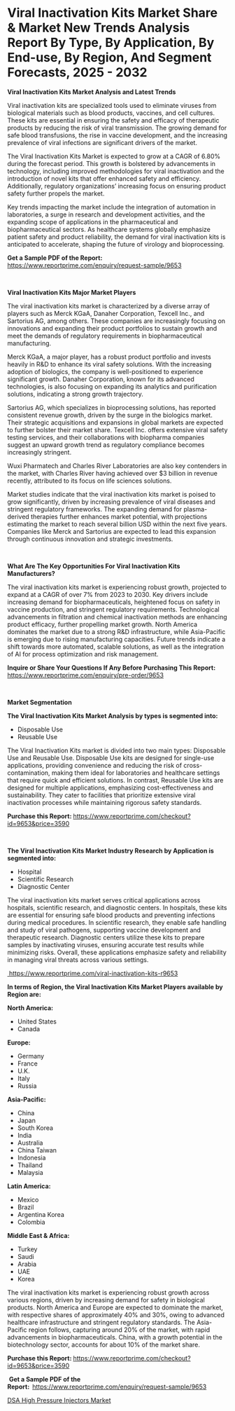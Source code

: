 <p><h1>Viral Inactivation Kits Market Share & Market New Trends Analysis Report By Type, By Application, By End-use, By Region, And Segment Forecasts, 2025 - 2032</h1></p><p><strong>Viral Inactivation Kits Market Analysis and Latest Trends</strong></p>
<p><p>Viral inactivation kits are specialized tools used to eliminate viruses from biological materials such as blood products, vaccines, and cell cultures. These kits are essential in ensuring the safety and efficacy of therapeutic products by reducing the risk of viral transmission. The growing demand for safe blood transfusions, the rise in vaccine development, and the increasing prevalence of viral infections are significant drivers of the market.</p><p>The Viral Inactivation Kits Market is expected to grow at a CAGR of 6.80% during the forecast period. This growth is bolstered by advancements in technology, including improved methodologies for viral inactivation and the introduction of novel kits that offer enhanced safety and efficiency. Additionally, regulatory organizations’ increasing focus on ensuring product safety further propels the market. </p><p>Key trends impacting the market include the integration of automation in laboratories, a surge in research and development activities, and the expanding scope of applications in the pharmaceutical and biopharmaceutical sectors. As healthcare systems globally emphasize patient safety and product reliability, the demand for viral inactivation kits is anticipated to accelerate, shaping the future of virology and bioprocessing.</p></p>
<p><strong>Get a Sample PDF of the Report:&nbsp;</strong> <a href="https://www.reportprime.com/enquiry/request-sample/9653?utm_campaign=3512&utm_medium=2&utm_source=Github&utm_content=ia&utm_term=20032025&utm_id=viral-inactivation-kits">https://www.reportprime.com/enquiry/request-sample/9653</a></p>
<p>&nbsp;</p>
<p><strong>Viral Inactivation Kits Major Market Players</strong></p>
<p><p>The viral inactivation kits market is characterized by a diverse array of players such as Merck KGaA, Danaher Corporation, Texcell Inc., and Sartorius AG, among others. These companies are increasingly focusing on innovations and expanding their product portfolios to sustain growth and meet the demands of regulatory requirements in biopharmaceutical manufacturing.</p><p>Merck KGaA, a major player, has a robust product portfolio and invests heavily in R&D to enhance its viral safety solutions. With the increasing adoption of biologics, the company is well-positioned to experience significant growth. Danaher Corporation, known for its advanced technologies, is also focusing on expanding its analytics and purification solutions, indicating a strong growth trajectory.</p><p>Sartorius AG, which specializes in bioprocessing solutions, has reported consistent revenue growth, driven by the surge in the biologics market. Their strategic acquisitions and expansions in global markets are expected to further bolster their market share. Texcell Inc. offers extensive viral safety testing services, and their collaborations with biopharma companies suggest an upward growth trend as regulatory compliance becomes increasingly stringent.</p><p>Wuxi Pharmatech and Charles River Laboratories are also key contenders in the market, with Charles River having achieved over $3 billion in revenue recently, attributed to its focus on life sciences solutions.</p><p>Market studies indicate that the viral inactivation kits market is poised to grow significantly, driven by increasing prevalence of viral diseases and stringent regulatory frameworks. The expanding demand for plasma-derived therapies further enhances market potential, with projections estimating the market to reach several billion USD within the next five years. Companies like Merck and Sartorius are expected to lead this expansion through continuous innovation and strategic investments.</p></p>
<p>&nbsp;</p>
<p><strong>What Are The Key Opportunities For Viral Inactivation Kits Manufacturers?</strong></p>
<p><p>The viral inactivation kits market is experiencing robust growth, projected to expand at a CAGR of over 7% from 2023 to 2030. Key drivers include increasing demand for biopharmaceuticals, heightened focus on safety in vaccine production, and stringent regulatory requirements. Technological advancements in filtration and chemical inactivation methods are enhancing product efficacy, further propelling market growth. North America dominates the market due to a strong R&D infrastructure, while Asia-Pacific is emerging due to rising manufacturing capacities. Future trends indicate a shift towards more automated, scalable solutions, as well as the integration of AI for process optimization and risk management.</p></p>
<p><strong>Inquire or Share Your Questions If Any Before Purchasing This Report:</strong> <a href="https://www.reportprime.com/enquiry/pre-order/9653?utm_campaign=3512&utm_medium=2&utm_source=Github&utm_content=ia&utm_term=20032025&utm_id=viral-inactivation-kits">https://www.reportprime.com/enquiry/pre-order/9653</a></p>
<p>&nbsp;</p>
<p><strong>Market Segmentation</strong></p>
<p><strong>The Viral Inactivation Kits Market Analysis by types is segmented into:</strong></p>
<p><ul><li>Disposable Use</li><li>Reusable Use</li></ul></p>
<p><p>The Viral Inactivation Kits market is divided into two main types: Disposable Use and Reusable Use. Disposable Use kits are designed for single-use applications, providing convenience and reducing the risk of cross-contamination, making them ideal for laboratories and healthcare settings that require quick and efficient solutions. In contrast, Reusable Use kits are designed for multiple applications, emphasizing cost-effectiveness and sustainability. They cater to facilities that prioritize extensive viral inactivation processes while maintaining rigorous safety standards.</p></p>
<p><strong>Purchase this Report:&nbsp;</strong><a href="https://www.reportprime.com/checkout?id=9653&price=3590&utm_campaign=3512&utm_medium=2&utm_source=Github&utm_content=ia&utm_term=20032025&utm_id=viral-inactivation-kits">https://www.reportprime.com/checkout?id=9653&price=3590</a></p>
<p>&nbsp;</p>
<p><strong>The Viral Inactivation Kits Market Industry Research by Application is segmented into:</strong></p>
<p><ul><li>Hospital</li><li>Scientific Research</li><li>Diagnostic Center</li></ul></p>
<p><p>The viral inactivation kits market serves critical applications across hospitals, scientific research, and diagnostic centers. In hospitals, these kits are essential for ensuring safe blood products and preventing infections during medical procedures. In scientific research, they enable safe handling and study of viral pathogens, supporting vaccine development and therapeutic research. Diagnostic centers utilize these kits to prepare samples by inactivating viruses, ensuring accurate test results while minimizing risks. Overall, these applications emphasize safety and reliability in managing viral threats across various settings.</p></p>
<p><a href="https://www.reportprime.com/viral-inactivation-kits-r9653?utm_campaign=3512&utm_medium=2&utm_source=Github&utm_content=ia&utm_term=20032025&utm_id=viral-inactivation-kits">&nbsp;https://www.reportprime.com/viral-inactivation-kits-r9653</a></p>
<p><strong>In terms of Region, the Viral Inactivation Kits Market Players available by Region are:</strong></p>
<p>
    <p> <strong> North America: </strong>
        <ul>
            <li>United States</li>
            <li>Canada</li>
        </ul>
        </p> 
    <p> <strong> Europe: </strong>
        <ul>
            <li>Germany</li>
            <li>France</li>
            <li>U.K.</li>
            <li>Italy</li>
            <li>Russia</li>
        </ul>
        </p> 
    <p> <strong> Asia-Pacific: </strong>
        <ul>
            <li>China</li>
            <li>Japan</li>
            <li>South Korea</li>
            <li>India</li>
            <li>Australia</li>
            <li>China Taiwan</li>
            <li>Indonesia</li>
            <li>Thailand</li>
            <li>Malaysia</li>
        </ul>
        </p> 
    <p> <strong> Latin America: </strong>
        <ul>
            <li>Mexico</li>
            <li>Brazil</li>
            <li>Argentina Korea</li>
            <li>Colombia</li>
        </ul>
        </p> 
    <p> <strong> Middle East & Africa: </strong>
        <ul>
            <li>Turkey</li>
            <li>Saudi</li>
            <li>Arabia</li>
            <li>UAE</li>
            <li>Korea</li>
        </ul>
    </p>
    </p>
<p><p>The viral inactivation kits market is experiencing robust growth across various regions, driven by increasing demand for safety in biological products. North America and Europe are expected to dominate the market, with respective shares of approximately 40% and 30%, owing to advanced healthcare infrastructure and stringent regulatory standards. The Asia-Pacific region follows, capturing around 20% of the market, with rapid advancements in biopharmaceuticals. China, with a growth potential in the biotechnology sector, accounts for about 10% of the market share.</p></p>
<p><strong>Purchase this Report: </strong><a href="https://www.reportprime.com/checkout?id=9653&price=3590&utm_campaign=3512&utm_medium=2&utm_source=Github&utm_content=ia&utm_term=20032025&utm_id=viral-inactivation-kits">https://www.reportprime.com/checkout?id=9653&price=3590</a></p>
<p>&nbsp;<strong>Get a Sample PDF of the Report:&nbsp;&nbsp;</strong><a href="https://www.reportprime.com/enquiry/request-sample/9653?utm_campaign=3512&utm_medium=2&utm_source=Github&utm_content=ia&utm_term=20032025&utm_id=viral-inactivation-kits">https://www.reportprime.com/enquiry/request-sample/9653</a></p>
<p><strong></strong></p>
<p><p><a href="https://github.com/naulasulakr0/Market-Research-Report-List-1/blob/main/dsa-high-pressure-injectors-market.md?utm_campaign=3512&utm_medium=2&utm_source=Github&utm_content=ia&utm_term=20032025&utm_id=viral-inactivation-kits">DSA High Pressure Injectors Market</a></p></p>
